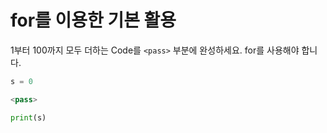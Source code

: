 # for를 이용한 기본 활용

1부터 100까지 모두 더하는 Code를 `<pass>` 부분에 완성하세요. for를 사용해야 합니다.

```python
s = 0

<pass>

print(s)
```
